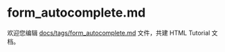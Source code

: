 form_autocomplete.md
===

欢迎您编辑 <a target="__blank" href="https://github.com/jaywcjlove/html-tutorial/blob/master/docs/tags/form_autocomplete.md">docs/tags/form_autocomplete.md</a> 文件，共建 HTML Tutorial 文档。